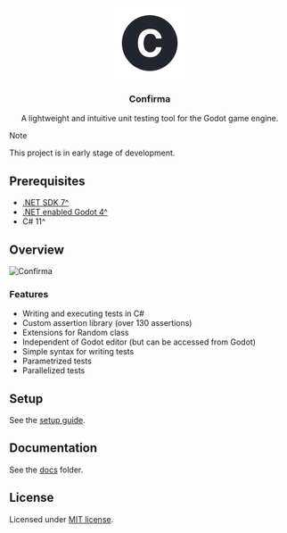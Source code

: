 <div align="center">
 <img height=128 src="./docs/resources/icon.svg" />
 <h3>Confirma</h1>
 <p>A lightweight and intuitive unit testing tool for the Godot game engine.</p>
</div>

> [!NOTE]
> This project is in early stage of development.

## Prerequisites

- [.NET SDK 7^](https://dotnet.microsoft.com/en-us/download)
- [.NET enabled Godot 4^](https://godotengine.org/download)
- C# 11^

## Overview

![Confirma](https://github.com/MASSHUU12/godot-confirma/assets/61974579/47d2a6b1-113b-4142-8441-244e14f894b8)

### Features

- Writing and executing tests in C#
- Custom assertion library (over 130 assertions)
- Extensions for Random class
- Independent of Godot editor (but can be accessed from Godot)
- Simple syntax for writing tests
- Parametrized tests
- Parallelized tests

## Setup

See the [setup guide](./docs/SETUP.md).

## Documentation

See the [docs](./docs/) folder.

## License

Licensed under [MIT license](./LICENSE).
